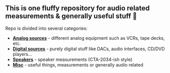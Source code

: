 ## This is one fluffy repository for audio related measurements & generally useful stuff 🦊

Repo is divided into several categories:
* **[Analog sources](./analog_sources)**  - different analog equipment such as VCRs, tape decks, etc.
* **[Digital sources](./digital_sources)** - purely digital stuff like DACs, audio interfaces, CD/DVD players...
* **[Speakers](./speakers)** - speaker measurements (CTA-2034-ish style)
* **[Misc](./misc)** - useful things, measurements or generally audio related